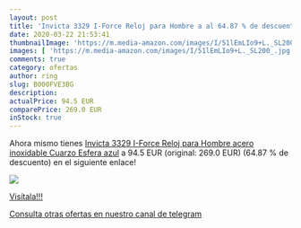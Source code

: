 ```yaml
---
layout: post
title: 'Invicta 3329 I-Force Reloj para Hombre a al 64.87 % de descuento'
date: 2020-03-22 21:53:41
thumbnailImage: 'https://m.media-amazon.com/images/I/51lEmLIo9+L._SL200_.jpg'
images: [ 'https://m.media-amazon.com/images/I/51lEmLIo9+L._SL200_.jpg' ]
comments: true
category: ofertas
author: ring
slug: B000FVE3BG
description:
actualPrice: 94.5 EUR
comparePrice: 269.0 EUR
inStock: true
---
```


Ahora mismo tienes [Invicta 3329 I-Force Reloj para Hombre acero inoxidable Cuarzo Esfera azul](https://www.amazon.com/dp/B000FVE3BG/?tag=redken08-20) a 94.5 EUR (original: 269.0 EUR) (64.87 %  de descuento) en el siguiente enlace!

[![](https://m.media-amazon.com/images/I/51lEmLIo9+L._SL200_.jpg)](https://www.amazon.com/dp/B000FVE3BG/?tag=redken08-20)

[Visítala!!!](https://www.amazon.com/dp/B000FVE3BG/?tag=redken08-20)

[Consulta otras ofertas en nuestro canal de telegram](https://t.me/s/ofertas25)
